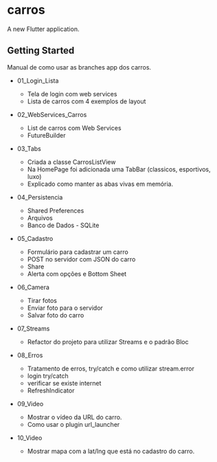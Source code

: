 # carros

A new Flutter application.

## Getting Started

Manual de como usar as branches app dos carros.

* 01_Login_Lista

    - Tela de login com web services
    - Lista de carros com 4 exemplos de layout

* 02_WebServices_Carros

    - List de carros com Web Services
    - FutureBuilder

* 03_Tabs

    - Criada a classe CarrosListView
    - Na HomePage foi adicionada uma TabBar (classicos, esportivos, luxo)
    - Explicado como manter as abas vivas em memória.

* 04_Persistencia

    - Shared Preferences
    - Arquivos
    - Banco de Dados - SQLite

* 05_Cadastro

    - Formulário para cadastrar um carro
    - POST no servidor com JSON do carro
    - Share
    - Alerta com opções e Bottom Sheet

* 06_Camera

    - Tirar fotos
    - Enviar foto para o servidor
    - Salvar foto do carro

* 07_Streams

    - Refactor do projeto para utilizar Streams e o padrão Bloc

* 08_Erros

    - Tratamento de erros, try/catch e como utilizar stream.error
    - login try/catch
    - verificar se existe internet
    - RefreshIndicator

* 09_Video

    - Mostrar o vídeo da URL do carro.
    - Como usar o plugin url_launcher

* 10_Video

    - Mostrar mapa com a lat/lng que está no cadastro do carro.